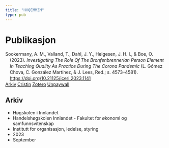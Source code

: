 ```yaml
---
title: "HVQEMMZM"
type: pub
---
```

<h1>Publikasjon</h1>
<article id="csl-bib-container-HVQEMMZM" class="csl-bib-container">
  <div class="csl-bib-body" style="line-height: 1.35; padding-left: 1em; text-indent:-1em;">
  <div class="csl-entry">Sookermany, A. M., Valland, T., Dahl, J. Y., Helgesen, J. H. I., &amp; Boe, O. (2023). <i>Investigating The Role Of The Bronfenbrennerian Person Element In Teaching Quality As Practice During The Corona Pandemic</i> (L. G&#xF3;mez Chova, C. Gonz&#xE1;lez Mart&#xED;nez, &amp; J. Lees, Red.; s. 4573&#x2013;4581). <a href="https://doi.org/10.21125/iceri.2023.1141">https://doi.org/10.21125/iceri.2023.1141</a></div>
</div>
  <div class="csl-bib-buttons">
    <a href="#taxonomy-article-HVQEMMZM" class="csl-bib-button">Arkiv</a>
    <a href="https://app.cristin.no/results/show.jsf?id=2178887" alt="Cristin URL" class="csl-bib-button">Cristin</a>
    <a href="http://zotero.org/groups/5402882/items/HVQEMMZM" alt="Zotero URL" class="csl-bib-button">Zotero</a>
    <a href="https://doi.org/10.21125/iceri.2023.1141" class="csl-bib-button">Unpaywall</a>
  </div>
  <div id="csl-bib-meta-container-HVQEMMZM"></div>
</article>
<div id="csl-bib-meta-HVQEMMZM" class="csl-bib-meta">
  <article id="taxonomy-article-HVQEMMZM" class="taxonomy-article">
    <h1>Arkiv</h1>
    <ul>
      <li>Høgskolen i Innlandet</li>
      <li>Handelshøgskolen Innlandet - Fakultet for økonomi og samfunnsvitenskap</li>
      <li>Institutt for organisasjon, ledelse, styring</li>
      <li>2023</li>
      <li>September</li>
    </ul>
  </article>
</div>
